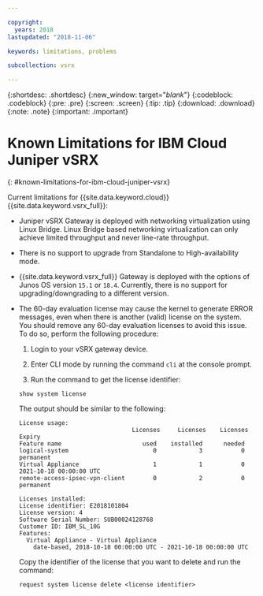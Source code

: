 ```yaml
---

copyright:
  years: 2018
lastupdated: "2018-11-06"

keywords: limitations, problems

subcollection: vsrx

---
```


{:shortdesc: .shortdesc}
{:new_window: target="_blank_"}
{:codeblock: .codeblock}
{:pre: .pre}
{:screen: .screen}
{:tip: .tip}
{:download: .download}
{:note: .note}
{:important: .important}

# Known Limitations for IBM Cloud Juniper vSRX
{: #known-limitations-for-ibm-cloud-juniper-vsrx}

Current limitations for {{site.data.keyword.cloud}} {{site.data.keyword.vsrx_full}}:

* Juniper vSRX Gateway is deployed with networking virtualization using Linux Bridge. Linux Bridge based networking virtualization can only achieve limited throughput and never line-rate throughput.

* There is no support to upgrade from Standalone to High-availability mode.

* {{site.data.keyword.vsrx_full}} Gateway is deployed with the options of Junos OS version `15.1` or `18.4`. Currently, there is no support for upgrading/downgrading to a different version.

* The 60-day evaluation license may cause the kernel to generate ERROR messages, even when there is another (valid) license on the system. You should remove any 60-day evaluation licenses to avoid this issue. To do so, perform the following procedure:

  1. Login to your vSRX gateway device.

  2. Enter CLI mode by running the command `cli` at the console prompt.

  3. Run the command to get the license identifier:

  ```
  show system license
  ```

  The output should be similar to the following:

  ```
  License usage:
                                  Licenses     Licenses    Licenses    Expiry
  Feature name                       used    installed      needed
  logical-system                        0            3           0    permanent
  Virtual Appliance                     1            1           0    2021-10-18 00:00:00 UTC
  remote-access-ipsec-vpn-client        0            2           0    permanent

  Licenses installed:
  License identifier: E2018101804
  License version: 4
  Software Serial Number: SUB00024128768
  Customer ID: IBM_SL_10G
  Features:
    Virtual Appliance - Virtual Appliance
      date-based, 2018-10-18 00:00:00 UTC - 2021-10-18 00:00:00 UTC
  ```

  Copy the identifier of the license that you want to delete and run the command:

  ```
  request system license delete <license identifier>
  ```
